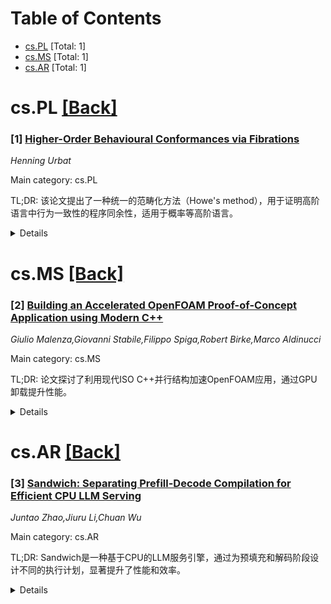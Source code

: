 <div id=toc></div>

# Table of Contents

- [cs.PL](#cs.PL) [Total: 1]
- [cs.MS](#cs.MS) [Total: 1]
- [cs.AR](#cs.AR) [Total: 1]


<div id='cs.PL'></div>

# cs.PL [[Back]](#toc)

### [1] [Higher-Order Behavioural Conformances via Fibrations](https://arxiv.org/abs/2507.18509)
*Henning Urbat*

Main category: cs.PL

TL;DR: 该论文提出了一种统一的范畴化方法（Howe's method），用于证明高阶语言中行为一致性的程序同余性，适用于概率等高阶语言。


<details>
  <summary>Details</summary>
Motivation: 随着具有定量特征（如概率）的语言兴起，需要扩展共归纳方法以支持更精细的行为一致性概念（如行为距离）。传统的Howe方法需要针对特定语言和行为一致性进行复杂调整，因此需要一种更通用的方法。

Method: 提出了一种基于抽象高阶规范（AHOS）的范畴化框架，将语言操作语义和行为一致性（如关系或度量）通过纤维化建模。

Result: 在AHOS框架下，证明了在自然条件下，行为一致性的最大双一致性形成同余性。

Conclusion: 该方法为高阶语言的行为一致性提供了通用证明框架，并通过概率高阶语言的实例验证了其有效性。

Abstract: Coinduction is a widely used technique for establishing behavioural
equivalence of programs in higher-order languages. In recent years, the rise of
languages with quantitative (e.g.~probabilistic) features has led to extensions
of coinductive methods to more refined types of behavioural conformances, most
notably notions of behavioural distance. To guarantee soundness of coinductive
reasoning, one needs to show that the behavioural conformance at hand forms a
program congruence, i.e. it is suitably compatible with the operations of the
language. This is usually achieved by a complex proof technique known as
\emph{Howe's method}, which needs to be carefully adapted to both the specific
language and the targeted notion of behavioural conformance. We develop a
uniform categorical approach to Howe's method that features two orthogonal
dimensions of abstraction: (1) the underlying higher-order language is modelled
by an \emph{abstract higher-order specification} (AHOS), a novel and very
general categorical account of operational semantics, and (2) notions of
behavioural conformance (such as relations or metrics) are modelled via
fibrations over the base category of an AHOS. Our main result is a fundamental
congruence theorem at this level of generality: Under natural conditions on the
categorical ingredients and the operational rules of a language modelled by an
AHOS, the greatest behavioural (bi)conformance on its operational model forms a
congruence. We illustrate our theory by deriving congruence of bisimilarity and
behavioural pseudometrics for probabilistic higher-order languages.

</details>


<div id='cs.MS'></div>

# cs.MS [[Back]](#toc)

### [2] [Building an Accelerated OpenFOAM Proof-of-Concept Application using Modern C++](https://arxiv.org/abs/2507.18268)
*Giulio Malenza,Giovanni Stabile,Filippo Spiga,Robert Birke,Marco Aldinucci*

Main category: cs.MS

TL;DR: 论文探讨了利用现代ISO C++并行结构加速OpenFOAM应用，通过GPU卸载提升性能。


<details>
  <summary>Details</summary>
Motivation: 高性能计算（HPC）中，GPU等加速器与CPU结合使用已成为趋势，但需要优化软件以充分利用硬件创新。

Method: 采用现代ISO C++并行结构，结合NVIDIA HPC SDK编译器运行时栈，实现多核执行和GPU卸载。

Result: 成功提升OpenFOAM的laplacianFoam应用性能，验证了方法的有效性。

Conclusion: 通过C++并行结构和GPU卸载，可以显著提升OpenFOAM应用的性能。

Abstract: The modern trend in High-Performance Computing (HPC) involves the use of
accelerators such as Graphics Processing Units (GPUs) alongside Central
Processing Units (CPUs) to speed up numerical operations in various
applications. Leading manufacturers such as NVIDIA, Intel, and AMD are
constantly advancing these architectures, augmenting them with features such as
mixed precision, enhanced memory hierarchies, and specialised accelerator
silicon blocks (e.g., Tensor Cores on GPU or AMX/SME engines on CPU) to enhance
compute performance. At the same time, significant efforts in software
development are aimed at optimizing the use of these innovations, seeking to
improve usability and accessibility. This work contributes to the
state-of-the-art of OpenFOAM development by presenting a working
Proof-Of-Concept application built using modern ISO C++ parallel constructs.
This approach, combined with an appropriate compiler runtime stack, like the
one provided by the NVIDIA HPC SDK, makes it possible to accelerate
well-defined kernels, allowing multi-core execution and GPU offloading using a
single codebase. The study demonstrates that it is possible to increase the
performance of the OpenFOAM laplacianFoam application by offloading the
computations on NVIDIA GPUs using the C++ parallel construct.

</details>


<div id='cs.AR'></div>

# cs.AR [[Back]](#toc)

### [3] [Sandwich: Separating Prefill-Decode Compilation for Efficient CPU LLM Serving](https://arxiv.org/abs/2507.18454)
*Juntao Zhao,Jiuru Li,Chuan Wu*

Main category: cs.AR

TL;DR: Sandwich是一种基于CPU的LLM服务引擎，通过为预填充和解码阶段设计不同的执行计划，显著提升了性能和效率。


<details>
  <summary>Details</summary>
Motivation: 现有CPU解决方案忽略了LLM推理中预填充和解码阶段的工作负载差异，导致性能不佳。

Method: 提出Sandwich引擎，针对预填充和解码阶段分别优化执行计划，并在多种CPU平台上进行评估。

Result: Sandwich在吞吐量、延迟和资源需求方面均有显著提升，生成的GEMM内核性能优于现有解决方案。

Conclusion: Sandwich通过硬件优化和动态执行计划，为CPU上的LLM服务提供了高效且低成本的解决方案。

Abstract: Utilizing CPUs to serve large language models (LLMs) is a resource-friendly
alternative to GPU serving. Existing CPU-based solutions ignore workload
differences between the prefill and the decode phases of LLM inference,
applying a static per-NUMA (Non-Uniform Memory Access) node model partition and
utilizing vendor libraries for operator-level execution, which is suboptimal.
We propose Sandwich, a hardware-centric CPU-based LLM serving engine that uses
different execution plans for the prefill and decode phases and optimizes them
separately.
  We evaluate Sandwich across diverse baselines and datasets on five CPU
platforms, including x86 with AVX-2 and AVX-512, as well as ARM with NEON.
Sandwich achieves an average 2.01x throughput improvement and 90% satisfactory
time-to-first-token (TTFT) and time-per-output-token (TPOT) latencies with up
to 3.40x lower requirements in single sequence serving, and significant
improvement in Goodput in continuous-batching serving. The GEMM kernels
generated by Sandwich outperform representative vendor kernels and other
dynamic shape solutions, achieving performance comparable to static compilers
with three orders of magnitude less kernel tuning costs.

</details>

